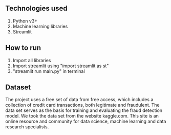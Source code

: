 
## Technologies used
1. Python v3+
2. Machine learning libraries
3. Streamlit


## How to run
1. Import all libraries
2. Import streamlit using "import streamlit as st"
3. "streamlit run main.py" in terminal


## Dataset
The project uses a free set of data from free access, which includes a collection of credit card transactions, both legitimate and fraudulent. The data set serves as the basis for training and evaluating the fraud detection model. 
We took the data set from the website kaggle.com. This site is an online resource and community for data science, machine learning and data research specialists.
